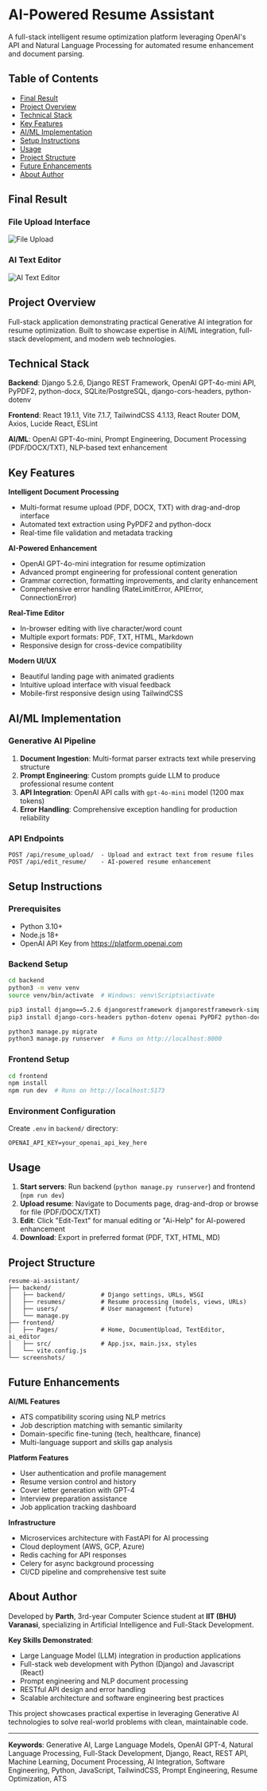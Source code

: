 # AI-Powered Resume Assistant

A full-stack intelligent resume optimization platform leveraging OpenAI's API and Natural Language Processing for automated resume enhancement and document parsing.


## Table of Contents
- [Final Result](#final-result)
- [Project Overview](#project-overview)
- [Technical Stack](#technical-stack)
- [Key Features](#key-features)
- [AI/ML Implementation](#aiml-implementation)
- [Setup Instructions](#setup-instructions)
- [Usage](#usage)
- [Project Structure](#project-structure)
- [Future Enhancements](#future-enhancements)
- [About Author](#about-author)


## Final Result
### File Upload Interface
![File Upload](./screenshots/file_upload.png)

### AI Text Editor
![AI Text Editor](./screenshots/ai_text_editor.png)


## Project Overview

Full-stack application demonstrating practical Generative AI integration for resume optimization. Built to showcase expertise in AI/ML integration, full-stack development, and modern web technologies.

## Technical Stack

**Backend**: Django 5.2.6, Django REST Framework, OpenAI GPT-4o-mini API, PyPDF2, python-docx, SQLite/PostgreSQL, django-cors-headers, python-dotenv

**Frontend**: React 19.1.1, Vite 7.1.7, TailwindCSS 4.1.13, React Router DOM, Axios, Lucide React, ESLint

**AI/ML**: OpenAI GPT-4o-mini, Prompt Engineering, Document Processing (PDF/DOCX/TXT), NLP-based text enhancement

## Key Features

**Intelligent Document Processing**
- Multi-format resume upload (PDF, DOCX, TXT) with drag-and-drop interface
- Automated text extraction using PyPDF2 and python-docx
- Real-time file validation and metadata tracking

**AI-Powered Enhancement**
- OpenAI GPT-4o-mini integration for resume optimization
- Advanced prompt engineering for professional content generation
- Grammar correction, formatting improvements, and clarity enhancement
- Comprehensive error handling (RateLimitError, APIError, ConnectionError)

**Real-Time Editor**
- In-browser editing with live character/word count
- Multiple export formats: PDF, TXT, HTML, Markdown
- Responsive design for cross-device compatibility

**Modern UI/UX**
- Beautiful landing page with animated gradients
- Intuitive upload interface with visual feedback
- Mobile-first responsive design using TailwindCSS

## AI/ML Implementation

### Generative AI Pipeline

1. **Document Ingestion**: Multi-format parser extracts text while preserving structure
2. **Prompt Engineering**: Custom prompts guide LLM to produce professional resume content
3. **API Integration**: OpenAI API calls with `gpt-4o-mini` model (1200 max tokens)
4. **Error Handling**: Comprehensive exception handling for production reliability

### API Endpoints
```
POST /api/resume_upload/  - Upload and extract text from resume files
POST /api/edit_resume/    - AI-powered resume enhancement
```

## Setup Instructions

### Prerequisites
- Python 3.10+
- Node.js 18+
- OpenAI API Key from https://platform.openai.com

### Backend Setup
```bash
cd backend
python3 -m venv venv
source venv/bin/activate  # Windows: venv\Scripts\activate

pip3 install django==5.2.6 djangorestframework djangorestframework-simplejwt
pip3 install django-cors-headers python-dotenv openai PyPDF2 python-docx

python3 manage.py migrate
python3 manage.py runserver  # Runs on http://localhost:8000
```

### Frontend Setup
```bash
cd frontend
npm install
npm run dev  # Runs on http://localhost:5173
```

### Environment Configuration
Create `.env` in `backend/` directory:
```env
OPENAI_API_KEY=your_openai_api_key_here
```

## Usage

1. **Start servers**: Run backend (`python manage.py runserver`) and frontend (`npm run dev`)
2. **Upload resume**: Navigate to Documents page, drag-and-drop or browse for file (PDF/DOCX/TXT)
3. **Edit**: Click "Edit-Text" for manual editing or "Ai-Help" for AI-powered enhancement
4. **Download**: Export in preferred format (PDF, TXT, HTML, MD)

## Project Structure
```
resume-ai-assistant/
├── backend/
│   ├── backend/          # Django settings, URLs, WSGI
│   ├── resumes/          # Resume processing (models, views, URLs)
│   ├── users/            # User management (future)
│   └── manage.py
├── frontend/
│   ├── Pages/            # Home, DocumentUpload, TextEditor, ai_editor
│   ├── src/              # App.jsx, main.jsx, styles
│   └── vite.config.js
└── screenshots/
```

## Future Enhancements

**AI/ML Features**
- ATS compatibility scoring using NLP metrics
- Job description matching with semantic similarity
- Domain-specific fine-tuning (tech, healthcare, finance)
- Multi-language support and skills gap analysis

**Platform Features**
- User authentication and profile management
- Resume version control and history
- Cover letter generation with GPT-4
- Interview preparation assistance
- Job application tracking dashboard

**Infrastructure**
- Microservices architecture with FastAPI for AI processing
- Cloud deployment (AWS, GCP, Azure)
- Redis caching for API responses
- Celery for async background processing
- CI/CD pipeline and comprehensive test suite

## About Author

Developed by **Parth**, 3rd-year Computer Science student at **IIT (BHU) Varanasi**, specializing in Artificial Intelligence and Full-Stack Development.

**Key Skills Demonstrated**:
- Large Language Model (LLM) integration in production applications
- Full-stack web development with Python (Django) and Javascript (React)
- Prompt engineering and NLP document processing
- RESTful API design and error handling
- Scalable architecture and software engineering best practices

This project showcases practical expertise in leveraging Generative AI technologies to solve real-world problems with clean, maintainable code.


---

**Keywords**: Generative AI, Large Language Models, OpenAI GPT-4, Natural Language Processing, Full-Stack Development, Django, React, REST API, Machine Learning, Document Processing, AI Integration, Software Engineering, Python, JavaScript, TailwindCSS, Prompt Engineering, Resume Optimization, ATS

